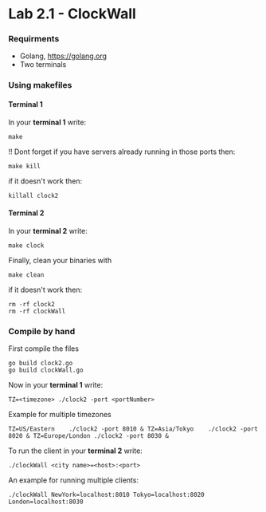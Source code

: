 Lab 2.1 - ClockWall
===================

### Requirments
- Golang, https://golang.org
- Two terminals

### Using makefiles
#### Terminal 1
In your **terminal 1** write:
````
make
````
!! Dont forget if you have servers already running in those ports then:
````
make kill
````
if it doesn't work then:
````
killall clock2
````

#### Terminal 2
In your **terminal 2** write:
````
make clock
````

Finally, clean your binaries with
````
make clean
````
if it doesn't work then:
````
rm -rf clock2
rm -rf clockWall
````

### Compile by hand
First compile the files 
````
go build clock2.go
go build clockWall.go
````

Now in your **terminal 1** write:
````
TZ=<timezone> ./clock2 -port <portNumber>

````

Example for multiple timezones
````
TZ=US/Eastern    ./clock2 -port 8010 & TZ=Asia/Tokyo    ./clock2 -port 8020 & TZ=Europe/London ./clock2 -port 8030 &
````

To run the client in your **terminal 2** write: 
````
./clockWall <city name>=<host>:<port> 
````
An example for running multiple clients:
````
./clockWall NewYork=localhost:8010 Tokyo=localhost:8020 London=localhost:8030
````
